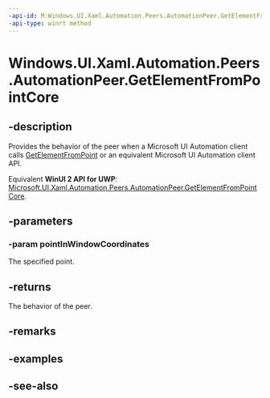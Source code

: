```yaml
---
-api-id: M:Windows.UI.Xaml.Automation.Peers.AutomationPeer.GetElementFromPointCore(Windows.Foundation.Point)
-api-type: winrt method
---
```


<!-- Method syntax
virtual protected object GetElementFromPointCore(Windows.Foundation.Point pointInWindowCoordinates)
-->

# Windows.UI.Xaml.Automation.Peers.AutomationPeer.GetElementFromPointCore

## -description
Provides the behavior of the peer when a Microsoft UI Automation client calls [GetElementFromPoint](automationpeer_getelementfrompoint_1217124515.md) or an equivalent Microsoft UI Automation client API.

Equivalent **WinUI 2 API for UWP**: [Microsoft.UI.Xaml.Automation.Peers.AutomationPeer.GetElementFromPointCore](/windows/winui/api/microsoft.ui.xaml.automation.peers.automationpeer.getelementfrompointcore).

## -parameters
### -param pointInWindowCoordinates
The specified point.

## -returns
The behavior of the peer.

## -remarks

## -examples

## -see-also
